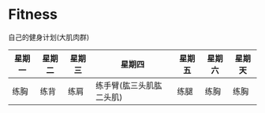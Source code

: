 # Fitness
自己的健身计划(大肌肉群)

星期一 | 星期二 |  星期三 | 星期四 |星期五 |星期六 | 星期天 |
-|-|-|-|-|-|-|
 练胸  | 练背   | 练肩  |  练手臂(肱三头肌肱二头肌)  | 练腿   | 练胸  |  练胸  | 

